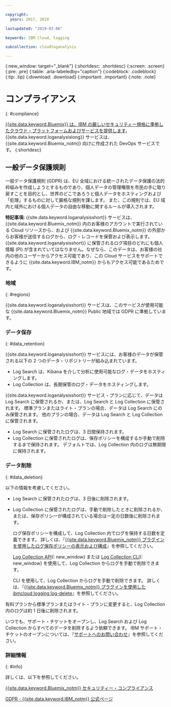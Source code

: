 ```yaml
---

copyright:
  years: 2017, 2019

lastupdated: "2019-03-06"

keywords: IBM Cloud, logging

subcollection: cloudloganalysis

---
```


{:new_window: target="_blank"}
{:shortdesc: .shortdesc}
{:screen: .screen}
{:pre: .pre}
{:table: .aria-labeledby="caption"}
{:codeblock: .codeblock}
{:tip: .tip}
{:download: .download}
{:important: .important}
{:note: .note}


# コンプライアンス
{: #compliance}

[{{site.data.keyword.Bluemix}} は、IBM の厳しいセキュリティー規格に準拠したクラウド・プラットフォームおよびサービスを提供します](/docs/security/compliance.html#compliance)。 {{site.data.keyword.loganalysislong}} サービスは、{{site.data.keyword.Bluemix_notm}} 向けに作成された DevOps サービスです。 
{:shortdesc}


## 一般データ保護規則

一般データ保護規則 (GDPR) は、EU 全域における統一されたデータ保護の法的枠組みを作成しようとするものであり、個人データの管理権限を市民の手に取り戻すことを目的とし、世界のどこであろうと個人データをホスティングおよび「処理」するものに対して厳格な規則を課します。 また、この規則では、EU 域内と域外における個人データの自由な移動に関するルールが導入されます。 

**特記事項:** {{site.data.keyword.loganalysisshort}} サービスは、{{site.data.keyword.Bluemix_notm}} 内のお客様のアカウントで実行されている Cloud リソースから、および {{site.data.keyword.Bluemix_notm}} の外部からお客様が送信するログから、ログ・レコードを保管および表示します。 {{site.data.keyword.loganalysisshort}} に保管されるログ項目のどれにも個人情報 (PI) が含まれていてはなりません。なぜなら、このデータは、お客様の社内の他のユーザーからアクセス可能であり、この Cloud サービスをサポートできるように {{site.data.keyword.IBM_notm}} からもアクセス可能であるためです。

### 地域
{: #regions}

{{site.data.keyword.loganalysisshort}} サービスは、このサービスが使用可能な {{site.data.keyword.Bluemix_notm}} Public 地域では GDPR に準拠しています。


### データ保存
{: #data_retention}

{{site.data.keyword.loganalysisshort}} サービスには、お客様のデータが保管される以下の 2 つのデータ・リポジトリーが組み込まれています。 

* Log Search は、Kibana を介して分析に使用可能なログ・データをホスティングします。
* Log Collection は、長期保管のログ・データをホスティングします。

{{site.data.keyword.loganalysisshort}} サービス・プランに応じて、データは Log Search に保管されるか、または、Log Search と Log Collection に保管されます。 標準プランまたはライト・プランの場合、データは Log Search にのみ保管されます。 他のプランの場合、データは Log Search と Log Collection に保管されます。

* Log Search に保管されたログは、3 日間保持されます。
* Log Collection に保管されたログは、保存ポリシーを構成するか手動で削除するまで保持されます。 デフォルトでは、Log Collection 内のログは無期限に保持されます。



### データ削除
{: #data_deletion}

以下の情報を考慮してください。

* Log Search に保管されたログは、3 日後に削除されます。

* Log Collection に保管されたログは、手動で削除したときに削除されるか、または、保存ポリシーが構成されている場合は一定の日数後に削除されます。 

    ログ保存ポリシーを構成して、Log Collection 内でログを保持する日数を定義できます。 詳しくは、『[{{site.data.keyword.Bluemix_notm}} プラグインを使用したログ保存ポリシーの表示および構成](/docs/services/CloudLogAnalysis/how-to/manage-logs?topic=cloudloganalysis-configuring_retention_policy#configuring_retention_policy)』を参照してください。

    [Log Collection API](https://console.bluemix.net/apidocs/948-ibm-cloud-log-collection-api?&language=node&env_id=ibm%3Ayp%3Aus-south#introduction){: new_window} または [Log Collection CLI](/docs/services/CloudLogAnalysis/reference?topic=cloudloganalysis-log_analysis_cli#log_analysis_cli){: new_window} を使用して、Log Collection からログを手動で削除できます。 

    CLI を使用して、Log Collection からログを手動で削除できます。 詳しくは、『[{{site.data.keyword.Bluemix_notm}} プラグインを使用した ibmcloud logging log-delete](/docs/services/CloudLogAnalysis/how-to/manage-logs?topic=cloudloganalysis-deleting_logs#deleting_logs)』を参照してください。


有料プランから標準プランまたはライト・プランに変更すると、Log Collection 内のログは約 1 日後に削除されます。

いつでも、サポート・チケットをオープンし、Log Search および Log Collection からすべてのデータを削除するよう依頼できます。 IBM サポート・チケットのオープンについては、『[サポートへのお問い合わせ](/docs/get-support?topic=get-support-getting-customer-support#getting-customer-support)』を参照してください。



### 詳細情報
{: #info}

詳しくは、以下を参照してください。

[{{site.data.keyword.Bluemix_notm}} セキュリティー・コンプライアンス](/docs/security/compliance.html#compliance)

[GDPR - {{site.data.keyword.IBM_notm}} 公式ページ](https://www.ibm.com/data-responsibility/gdpr/)



